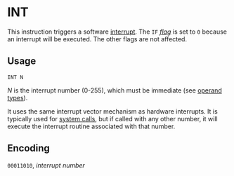 # INT

This instruction triggers a software [interrupt](../cpu#interrupts). The `IF` [_flag_](../cpu#flags) is set to `0` because an interrupt will be executed. The other flags are not affected.

## Usage

```vonsim
INT N
```

_N_ is the interrupt number (0-255), which must be immediate (see [operand types](../assembly#operands)).

It uses the same interrupt vector mechanism as hardware interrupts. It is typically used for [system calls](../cpu#system-calls), but if called with any other number, it will execute the interrupt routine associated with that number.

## Encoding

`00011010`, _interrupt number_
